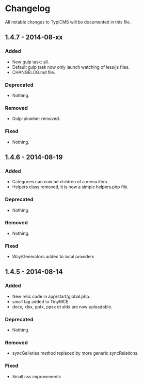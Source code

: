 # Changelog
All notable changes to TypiCMS will be documented in this file.

## 1.4.7 - 2014-08-xx

### Added
- New gulp task: all.
- Default gulp task now only launch watching of less/js files.
- CHANGELOG.md file.

### Deprecated
- Nothing.

### Removed
- Gulp-plumber removed.

### Fixed
- Nothing.

## 1.4.6 - 2014-08-19

### Added
- Categories can now be children of a menu item.
- Helpers class removed, it is now a simple helpers.php file.

### Deprecated
- Nothing.

### Removed
- Nothing.

### Fixed
- Way/Generators added to local providers

## 1.4.5 - 2014-08-14

### Added
- New relic code in app/start/global.php.
- small tag added to TinyMCE.
- docx, xlsx, pptx, ppsx et sldx are now uploadable.

### Deprecated
- Nothing.

### Removed
- syncGalleries method replaced by more generic syncRelations.

### Fixed
- Small css improvements
